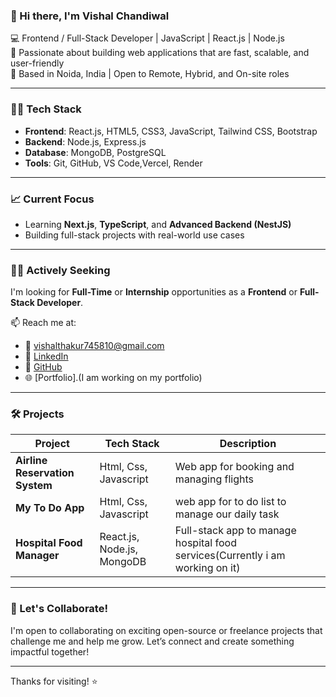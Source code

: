 ### 👋 Hi there, I'm Vishal Chandiwal

💻 Frontend / Full-Stack Developer | JavaScript | React.js | Node.js  
🚀 Passionate about building web applications that are fast, scalable, and user-friendly  
📍 Based in Noida, India | Open to Remote, Hybrid, and On-site roles

---

### 👨‍💻 Tech Stack
- **Frontend**: React.js, HTML5, CSS3, JavaScript, Tailwind CSS, Bootstrap
- **Backend**: Node.js, Express.js
- **Database**: MongoDB, PostgreSQL
- **Tools**: Git, GitHub, VS Code,Vercel, Render

---

### 📈 Current Focus
- Learning **Next.js**, **TypeScript**, and **Advanced Backend (NestJS)**
- Building full-stack projects with real-world use cases

---

### 🧑‍💼 Actively Seeking
I'm looking for **Full-Time** or **Internship** opportunities as a **Frontend** or **Full-Stack Developer**.

📫 Reach me at:
- 📧 [vishalthakur745810@gmail.com](mailto:vishalthakur745810@gmail.com)
- 💼 [LinkedIn](https://www.linkedin.com/in/vishal-chandiwal)
- 🔗 [GitHub](https://github.com/Vishal-Chandiwal)
- 🌐 [Portfolio].(I am working on my portfolio)

---

### 🛠️ Projects

| Project | Tech Stack | Description |
|--------|------------|-------------|
| **Airline Reservation System** | Html, Css, Javascript | Web app for booking and managing flights |
| **My To Do App** |Html, Css, Javascript | web app for to do list to manage our daily task |
**Hospital Food Manager** | React.js, Node.js, MongoDB | Full-stack app to manage hospital food services(Currently i am working on it) |
---

### 🌱 Let's Collaborate!
I'm open to collaborating on exciting open-source or freelance projects that challenge me and help me grow. Let’s connect and create something impactful together!

---

Thanks for visiting! ⭐️  

